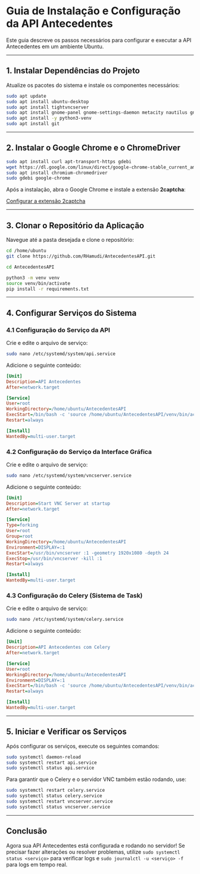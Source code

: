 # Guia de Instalação e Configuração da API Antecedentes

Este guia descreve os passos necessários para configurar e executar a API Antecedentes em um ambiente Ubuntu.

---

## 1. Instalar Dependências do Projeto

Atualize os pacotes do sistema e instale os componentes necessários:

```sh
sudo apt update
sudo apt install ubuntu-desktop
sudo apt install tightvncserver
sudo apt install gnome-panel gnome-settings-daemon metacity nautilus gnome-terminal
sudo apt install -y python3-venv
sudo apt install git
```

---

## 2. Instalar o Google Chrome e o ChromeDriver

```sh
sudo apt install curl apt-transport-https gdebi
wget https://dl.google.com/linux/direct/google-chrome-stable_current_amd64.deb
sudo apt install chromium-chromedriver
sudo gdebi google-chrome
```

Após a instalação, abra o Google Chrome e instale a extensão **2captcha**:

[Configurar a extensão 2captcha](https://2captcha.com/pt/enterpage)

---

## 3. Clonar o Repositório da Aplicação

Navegue até a pasta desejada e clone o repositório:

```sh
cd /home/ubuntu
git clone https://github.com/RHamudi/AntecedentesAPI.git

cd AntecedentesAPI

python3 -m venv venv
source venv/bin/activate
pip install -r requirements.txt
```

---

## 4. Configurar Serviços do Sistema

### 4.1 Configuração do Serviço da API

Crie e edite o arquivo de serviço:

```sh
sudo nano /etc/systemd/system/api.service
```

Adicione o seguinte conteúdo:

```ini
[Unit]
Description=API Antecedentes
After=network.target

[Service]
User=root
WorkingDirectory=/home/ubuntu/AntecedentesAPI
ExecStart=/bin/bash -c 'source /home/ubuntu/AntecedentesAPI/venv/bin/activate && uvicorn app:app --host 0.0.0.0 --port 80'
Restart=always

[Install]
WantedBy=multi-user.target
```

### 4.2 Configuração do Serviço da Interface Gráfica

Crie e edite o arquivo de serviço:

```sh
sudo nano /etc/systemd/system/vncserver.service
```

Adicione o seguinte conteúdo:

```ini
[Unit]
Description=Start VNC Server at startup
After=network.target

[Service]
Type=forking
User=root
Group=root
WorkingDirectory=/home/ubuntu/AntecedentesAPI
Environment=DISPLAY=:1
ExecStart=/usr/bin/vncserver :1 -geometry 1920x1080 -depth 24
ExecStop=/usr/bin/vncserver -kill :1
Restart=always

[Install]
WantedBy=multi-user.target
```

### 4.3 Configuração do Celery (Sistema de Task)

Crie e edite o arquivo de serviço:

```sh
sudo nano /etc/systemd/system/celery.service
```

Adicione o seguinte conteúdo:

```ini
[Unit]
Description=API Antecedentes com Celery
After=network.target

[Service]
User=root
WorkingDirectory=/home/ubuntu/AntecedentesAPI
Environment=DISPLAY=:1
ExecStart=/bin/bash -c 'source /home/ubuntu/AntecedentesAPI/venv/bin/activate && celery -A task worker -l info --pool=solo'
Restart=always

[Install]
WantedBy=multi-user.target
```

---

## 5. Iniciar e Verificar os Serviços

Após configurar os serviços, execute os seguintes comandos:

```sh
sudo systemctl daemon-reload
sudo systemctl restart api.service
sudo systemctl status api.service
```

Para garantir que o Celery e o servidor VNC também estão rodando, use:

```sh
sudo systemctl restart celery.service
sudo systemctl status celery.service
sudo systemctl restart vncserver.service
sudo systemctl status vncserver.service
```

---

## Conclusão

Agora sua API Antecedentes está configurada e rodando no servidor! Se precisar fazer alterações ou resolver problemas, utilize `sudo systemctl status <serviço>` para verificar logs e `sudo journalctl -u <serviço> -f` para logs em tempo real.
